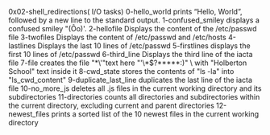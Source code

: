 0x02-shell_redirections( I/O tasks)
0-hello_world  prints “Hello, World”, followed by a new line to the standard output.
1-confused_smiley  displays a confused smiley "(Ôo)'.
2-hellofile Displays the content of the /etc/passwd file
3-twofiles Displays the content of /etc/passwd and /etc/hosts
4-lastlines Displays the last 10 lines of /etc/passwd
5-firstlines displays the first 10 lines of /etc/passwd
6-third_line Displays the third line of the iacta file
7-file creates the file "\*\\\'\"text here \"\'\\\*$\?\*\*\*\*\*:)"  \  with "Holberton School" text inside it
8-cwd_state stores the contents of "ls -la" into "ls_cwd_content"
9-duplicate_last_line duplicates the last line of the iacta file
10-no_more_js deletes all .js files in the current working directory and its subdirectories
11-directories counts all directories and subdirectories within the current directory, excluding current and parent directories
12-newest_files prints a sorted list of the 10 newest files in the current working directory
